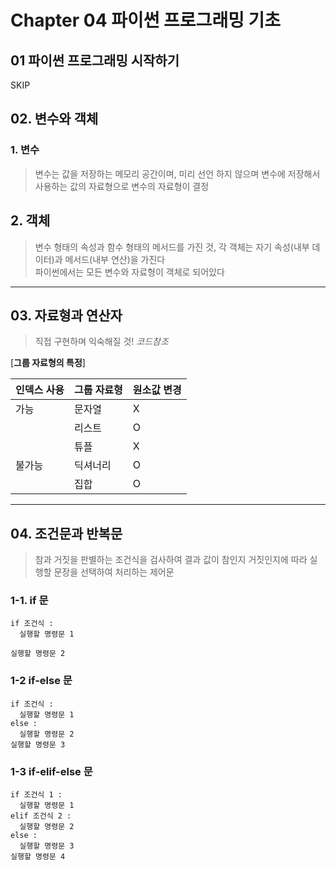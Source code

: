# Chapter 04 파이썬 프로그래밍 기초

## 01 파이썬 프로그래밍 시작하기

SKIP

## 02. 변수와 객체

### 1. 변수
> 변수는 값을 저장하는 메모리 공간이며, 미리 선언 하지 않으며 변수에 저장해서 사용하는 값의 자료형으로 변수의 자료형이 결정

## 2. 객체
> 변수 형태의 속성과 함수 형태의 메서드를 가진 것, 각 객체는 자기 속성(내부 데이터)과 메서드(내부 연산)을 가진다  
파이썬에서는 모든 변수와 자료형이 객체로 되어있다

-------

## 03. 자료형과 연산자
> 직접 구현하며 익숙해질 것! $코드 참조$

[**그룹 자료형의 특정**]

| 인덱스 사용 | 그룹 자료형 | 원소값 변경 |
| --- | --- | --- |
| 가능 | 문자열 | X |
|     | 리스트 | O |
|      | 튜플 | X |  
| 불가능 | 딕셔너리 | O | 
|      | 집합 | O |

-----

## 04. 조건문과 반복문

> 참과 거짓을 판별하는 조건식을 검사하여 결과 값이 참인지 거짓인지에 따라 실행할 문장을 선택하여 처리하는 제어문

### 1-1. if 문
```
if 조건식 : 
  실행할 명령문 1

실행할 명령문 2 
```

### 1-2 if-else 문
```
if 조건식 :
  실행할 명령문 1
else : 
  실행할 명령문 2
실행할 명령문 3
```

### 1-3 if-elif-else 문
``` 
if 조건식 1 :
  실행할 명령문 1
elif 조건식 2 :
  실행할 명령문 2
else :
  실행할 명령문 3
실행할 명령문 4
